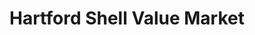 ---
title: "Hartford Shell Value Market"
url: /hartford/hartford-shell-value-market/
shop: convenience
---
